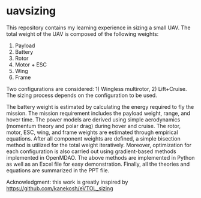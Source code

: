 # uavsizing
This repository contains my learning experience in sizing a small UAV.
The total weight of the UAV is composed of the following weights:
1) Payload
2) Battery
3) Rotor
4) Motor + ESC
5) Wing
6) Frame

Two configurations are considered: 1) Wingless multirotor, 2) Lift+Cruise.
The sizing process depends on the configuration to be used.

The battery weight is estimated by calculating the energy required to fly the mission.
The mission requirement includes the payload weight, range, and hover time.
The power models are derived using simple aerodynamics (momentum theory and polar drag) during hover and cruise.
The rotor, motor, ESC, wing, and frame weights are estimated through empirical equations.
After all component weights are defined, a simple bisection method is utilized for the total weight iteratively.
Moreover, optimization for each configuration is also carried out using gradient-based methods implemented in OpenMDAO.
The above methods are implemented in Python as well as an Excel file for easy demonstration.
Finally, all the theories and equations are summarized in the PPT file.

Acknowledgment: this work is greatly inspired by https://github.com/kanekosh/eVTOL_sizing
